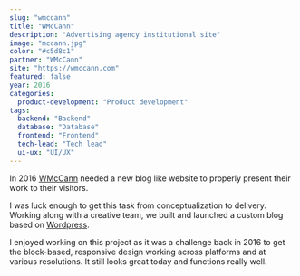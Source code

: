 ```yaml
---
slug: "wmccann"
title: "WMcCann"
description: "Advertising agency institutional site"
image: "mccann.jpg"
color: "#c5d8c1"
partner: "WMcCann"
site: "https://wmccann.com"
featured: false
year: 2016
categories:
  product-development: "Product development"
tags:
  backend: "Backend"
  database: "Database"
  frontend: "Frontend"
  tech-lead: "Tech lead"
  ui-ux: "UI/UX"
---
```

In 2016 [WMcCann](https://wmccann.com) needed a new blog like website to properly present their work to their visitors.

I was luck enough to get this task from conceptualization to delivery. Working along with a creative team, we built and launched a custom blog based on [Wordpress](https://wordpress.org).

I enjoyed working on this project as it was a challenge back in 2016 to get the block-based, responsive design working across platforms and at various resolutions. It still looks great today and functions really well.

<v-image
  size="desktop"
  image="/projects/wmccann/mccann-1.jpg" />

<v-image
  size="mobile"
  image="/projects/wmccann/mccann-2.jpg" />
